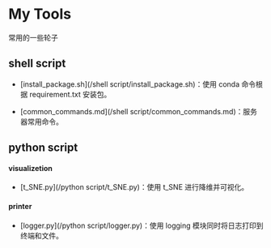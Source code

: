 # My Tools

常用的一些轮子



## shell script

- [install_package.sh](/shell script/install_package.sh)：使用 conda 命令根据 requirement.txt 安装包。

- [common_commands.md](/shell script/common_commands.md)：服务器常用命令。

## python script

#### visualizetion

- [t_SNE.py](/python script/t_SNE.py)：使用 t_SNE 进行降维并可视化。

#### printer

- [logger.py](/python script/logger.py)：使用 logging 模块同时将日志打印到终端和文件。